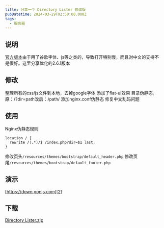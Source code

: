 ```yaml
---
title: 分享一个 Directory Lister 修改版
pubDatetime: 2024-03-29T02:50:00.000Z
tags:
  - 服务器
---
```


## 说明

[官方版本][1]由于用了谷歌字体、js等之类的，导致打开特别慢，而且对中文的支持不是很好。这里分享优化的2.6.1版本

## 修改

整理所有的css/js文件到本地，去掉google字体
添加了flat-ui效果
目录伪静态，原：/?dir=path改后：/path/
添加nginx.conf伪静态
修复中文乱码问题

## 使用

Nginx伪静态规则

```
location / {
  rewrite /(.*)/$ /index.php?dir=$1 last;
}
```

修改页头`/resources/themes/bootstrap/default_header.php`
修改页尾`/resources/themes/bootstrap/default_footer.php`

## 演示

[https://down.ponjs.com][2]

## 下载

[Directory Lister.zip][3]

[1]: https://www.directorylister.com
[2]: https://down.ponjs.com
[3]: https://down.ponjs.com/DirectoryLister.zip
